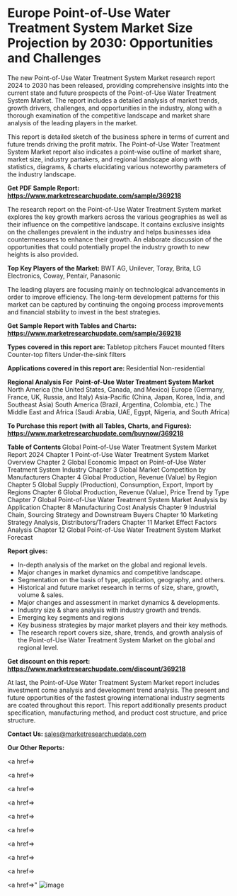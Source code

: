 # Europe Point-of-Use Water Treatment System Market Size Projection by 2030: Opportunities and Challenges

The new Point-of-Use Water Treatment System Market research report 2024 to 2030 has been released, providing comprehensive insights into the current state and future prospects of the Point-of-Use Water Treatment System Market. The report includes a detailed analysis of market trends, growth drivers, challenges, and opportunities in the industry, along with a thorough examination of the competitive landscape and market share analysis of the leading players in the market.

This report is detailed sketch of the business sphere in terms of current and future trends driving the profit matrix. The Point-of-Use Water Treatment System Market report also indicates a point-wise outline of market share, market size, industry partakers, and regional landscape along with statistics, diagrams, &amp; charts elucidating various noteworthy parameters of the industry landscape.

<strong><b>Get PDF Sample Report: <a href=https://www.marketresearchupdate.com/sample/369218>https://www.marketresearchupdate.com/sample/369218</a></b></strong>

The research report on the Point-of-Use Water Treatment System market explores the key growth markers across the various geographies as well as their influence on the competitive landscape. It contains exclusive insights on the challenges prevalent in the industry and helps businesses idea countermeasures to enhance their growth. An elaborate discussion of the opportunities that could potentially propel the industry growth to new heights is also provided.

<strong><b>Top Key Players of the Market:
</b></strong>BWT AG, Unilever, Toray, Brita, LG Electronics, Coway, Pentair, Panasonic<strong><b>
</b></strong>

The leading players are focusing mainly on technological advancements in order to improve efficiency. The long-term development patterns for this market can be captured by continuing the ongoing process improvements and financial stability to invest in the best strategies.

<strong><b>Get Sample Report with Tables and Charts: <a href=https://www.marketresearchupdate.com/sample/369218>https://www.marketresearchupdate.com/sample/369218</a></b></strong>

<strong><b>Types covered in this report are:
</b></strong>Tabletop pitchers
Faucet mounted filters
Counter-top filters
Under-the-sink filters<strong><b>
</b></strong>

<strong><b>Applications covered in this report are:
</b></strong>Residential
Non-residential<strong><b>
</b></strong>

<strong><b>Regional Analysis For  Point-of-Use Water Treatment System Market</b></strong><strong><b>
</b></strong>North America (the United States, Canada, and Mexico)
Europe (Germany, France, UK, Russia, and Italy)
Asia-Pacific (China, Japan, Korea, India, and Southeast Asia)
South America (Brazil, Argentina, Colombia, etc.)
The Middle East and Africa (Saudi Arabia, UAE, Egypt, Nigeria, and South Africa)

<strong><b>To Purchase this report (with all Tables, Charts, and Figures): <a href=https://www.marketresearchupdate.com/buynow/369218>https://www.marketresearchupdate.com/buynow/369218</a></b></strong>

<strong><b>Table of Contents</b></strong><strong><b>
</b></strong>Global Point-of-Use Water Treatment System Market Report 2024
Chapter 1 Point-of-Use Water Treatment System Market Overview
Chapter 2 Global Economic Impact on Point-of-Use Water Treatment System Industry
Chapter 3 Global Market Competition by Manufacturers
Chapter 4 Global Production, Revenue (Value) by Region
Chapter 5 Global Supply (Production), Consumption, Export, Import by Regions
Chapter 6 Global Production, Revenue (Value), Price Trend by Type
Chapter 7 Global Point-of-Use Water Treatment System Market Analysis by Application
Chapter 8 Manufacturing Cost Analysis
Chapter 9 Industrial Chain, Sourcing Strategy and Downstream Buyers
Chapter 10 Marketing Strategy Analysis, Distributors/Traders
Chapter 11 Market Effect Factors Analysis
Chapter 12 Global Point-of-Use Water Treatment System Market Forecast

<strong><b>Report gives:</b></strong>

- In-depth analysis of the market on the global and regional levels.
- Major changes in market dynamics and competitive landscape.
- Segmentation on the basis of type, application, geography, and others.
- Historical and future market research in terms of size, share, growth, volume &amp; sales.
- Major changes and assessment in market dynamics &amp; developments.
- Industry size &amp; share analysis with industry growth and trends.
- Emerging key segments and regions
- Key business strategies by major market players and their key methods.
- The research report covers size, share, trends, and growth analysis of the Point-of-Use Water Treatment System Market on the global and regional level.

<strong><b>Get discount on this report: <a href=https://www.marketresearchupdate.com/discount/369218>https://www.marketresearchupdate.com/discount/369218</a></b></strong>

At last, the Point-of-Use Water Treatment System Market report includes investment come analysis and development trend analysis. The present and future opportunities of the fastest growing international industry segments are coated throughout this report. This report additionally presents product specification, manufacturing method, and product cost structure, and price structure.

<strong><b>Contact Us:
</b></strong>sales@marketresearchupdate.com

<strong>Our Other Reports:</strong>

<a href=></a>

<a href=></a>

<a href=></a>

<a href=></a>

<a href=></a>

<a href=></a>

<a href=></a>

<a href=></a>

<a href=></a>

<a href=></a>"
![image](https://github.com/Gayatrikarjule/Market-Analysis-360/assets/97346546/b0a50fb9-41f6-42c4-adbe-8ac7478f224a)
